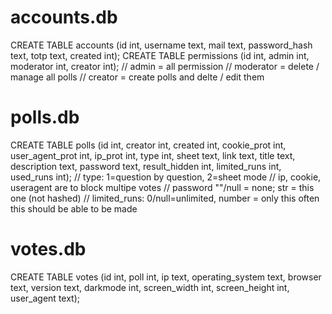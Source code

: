 # accounts.db
CREATE TABLE accounts (id int, username text, mail text, password_hash text, totp text, created int);
CREATE TABLE permissions (id int, admin int, moderator int, creator int); 
    // admin = all permission 
    // moderator = delete / manage all polls 
    // creator = create polls and delte / edit them

# polls.db
CREATE TABLE polls (id int, creator int, created int, cookie_prot int, user_agent_prot int, ip_prot int, type int, sheet text, link text, title text, description text, password text, result_hidden int, limited_runs int, used_runs int);
    // type: 1=question by question, 2=sheet mode
    // ip, cookie, useragent are to block multipe votes
    // password ""/null = none; str = this one (not hashed)
    // limited_runs: 0/null=unlimited, number = only this often this should be able to be made

# votes.db
CREATE TABLE votes (id int, poll int, ip text, operating_system text, browser text, version text, darkmode int, screen_width int, screen_height int, user_agent text);